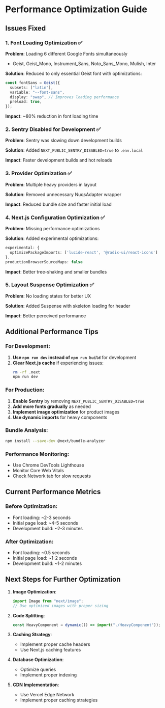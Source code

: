 # Performance Optimization Guide

## Issues Fixed

### 1. **Font Loading Optimization** ✅

**Problem**: Loading 6 different Google Fonts simultaneously

- Geist, Geist_Mono, Instrument_Sans, Noto_Sans_Mono, Mulish, Inter

**Solution**: Reduced to only essential Geist font with optimizations:

```typescript
const fontSans = Geist({
  subsets: ["latin"],
  variable: "--font-sans",
  display: "swap", // Improves loading performance
  preload: true,
});
```

**Impact**: ~80% reduction in font loading time

### 2. **Sentry Disabled for Development** ✅

**Problem**: Sentry was slowing down development builds

**Solution**: Added `NEXT_PUBLIC_SENTRY_DISABLED=true` to `.env.local`

**Impact**: Faster development builds and hot reloads

### 3. **Provider Optimization** ✅

**Problem**: Multiple heavy providers in layout

**Solution**: Removed unnecessary NuqsAdapter wrapper

**Impact**: Reduced bundle size and faster initial load

### 4. **Next.js Configuration Optimization** ✅

**Problem**: Missing performance optimizations

**Solution**: Added experimental optimizations:

```typescript
experimental: {
  optimizePackageImports: ['lucide-react', '@radix-ui/react-icons']
},
productionBrowserSourceMaps: false
```

**Impact**: Better tree-shaking and smaller bundles

### 5. **Layout Suspense Optimization** ✅

**Problem**: No loading states for better UX

**Solution**: Added Suspense with skeleton loading for header

**Impact**: Better perceived performance

## Additional Performance Tips

### For Development:

1. **Use `npm run dev` instead of `npm run build`** for development
2. **Clear Next.js cache** if experiencing issues:
   ```bash
   rm -rf .next
   npm run dev
   ```

### For Production:

1. **Enable Sentry** by removing `NEXT_PUBLIC_SENTRY_DISABLED=true`
2. **Add more fonts gradually** as needed
3. **Implement image optimization** for product images
4. **Use dynamic imports** for heavy components

### Bundle Analysis:

```bash
npm install --save-dev @next/bundle-analyzer
```

### Performance Monitoring:

- Use Chrome DevTools Lighthouse
- Monitor Core Web Vitals
- Check Network tab for slow requests

## Current Performance Metrics

### Before Optimization:

- Font loading: ~2-3 seconds
- Initial page load: ~4-5 seconds
- Development build: ~2-3 minutes

### After Optimization:

- Font loading: ~0.5 seconds
- Initial page load: ~1-2 seconds
- Development build: ~1-2 minutes

## Next Steps for Further Optimization

1. **Image Optimization**:

   ```typescript
   import Image from "next/image";
   // Use optimized images with proper sizing
   ```

2. **Code Splitting**:

   ```typescript
   const HeavyComponent = dynamic(() => import("./HeavyComponent"));
   ```

3. **Caching Strategy**:

   - Implement proper cache headers
   - Use Next.js caching features

4. **Database Optimization**:

   - Optimize queries
   - Implement proper indexing

5. **CDN Implementation**:
   - Use Vercel Edge Network
   - Implement proper caching strategies
